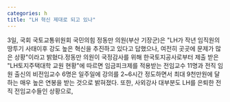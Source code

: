 ```yaml
---
categories: h
title: "LH 혁신 제대로 되고 있나"
---
```

3일, 국회 국토교통위원회 국민의힘 정동만 의원(부산 기장군)은 "LH가 작년 임직원의 땅투기 사태이후 강도 높은 혁신을 추진하고 있다고 답했으나, 여전히 곳곳에 문제가 많은 상황"이라고 밝혔다.정동만 의원이 국정감사를 위해 한국토지공사로부터 제출 받은 "LH토지주택대학 교원 현황"에 따르면 임금피크제를 적용받는 전임교수 11명과 전직 임원 출신의 비전임교수 6명은 일주일에 강의를 2~6시간 정도하면서 최대 9천만원에 달하는 매우 높은 연봉을 받는 것으로 밝혀졌다. 또한, 사외강사 대부분도 LH를 은퇴한 전직 전임교수들인 상황으로,